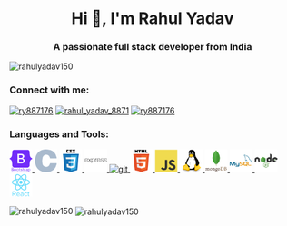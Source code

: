 <h1 align="center">Hi 👋, I'm Rahul Yadav</h1>
<h3 align="center">A passionate full stack developer from India</h3>

<p align="left"> <img src="https://komarev.com/ghpvc/?username=rahulyadav150&label=Profile%20views&color=0e75b6&style=flat" alt="rahulyadav150" /> </p>

<h3 align="left">Connect with me:</h3>
<p align="left">
<a href="https://www.hackerrank.com/ry887176" target="blank"><img align="center" src="https://cdn.jsdelivr.net/npm/simple-icons@3.0.1/icons/hackerrank.svg" alt="ry887176" height="30" width="40" /></a>
<a href="https://codeforces.com/profile/rahul_yadav_8871" target="blank"><img align="center" src="https://cdn.jsdelivr.net/npm/simple-icons@3.0.1/icons/codeforces.svg" alt="rahul_yadav_8871" height="30" width="40" /></a>
<a href="https://auth.geeksforgeeks.org/user/ry887176" target="blank"><img align="center" src="https://cdn.jsdelivr.net/npm/simple-icons@3.0.1/icons/geeksforgeeks.svg" alt="ry887176" height="30" width="40" /></a>
</p>

<h3 align="left">Languages and Tools:</h3>
<p align="left"> <a href="https://getbootstrap.com" target="_blank"> <img src="https://raw.githubusercontent.com/devicons/devicon/master/icons/bootstrap/bootstrap-plain-wordmark.svg" alt="bootstrap" width="40" height="40"/> </a> <a href="https://www.cprogramming.com/" target="_blank"> <img src="https://raw.githubusercontent.com/devicons/devicon/master/icons/c/c-original.svg" alt="c" width="40" height="40"/> </a> <a href="https://www.w3schools.com/css/" target="_blank"> <img src="https://raw.githubusercontent.com/devicons/devicon/master/icons/css3/css3-original-wordmark.svg" alt="css3" width="40" height="40"/> </a> <a href="https://expressjs.com" target="_blank"> <img src="https://raw.githubusercontent.com/devicons/devicon/master/icons/express/express-original-wordmark.svg" alt="express" width="40" height="40"/> </a> <a href="https://git-scm.com/" target="_blank"> <img src="https://www.vectorlogo.zone/logos/git-scm/git-scm-icon.svg" alt="git" width="40" height="40"/> </a> <a href="https://www.w3.org/html/" target="_blank"> <img src="https://raw.githubusercontent.com/devicons/devicon/master/icons/html5/html5-original-wordmark.svg" alt="html5" width="40" height="40"/> </a> <a href="https://developer.mozilla.org/en-US/docs/Web/JavaScript" target="_blank"> <img src="https://raw.githubusercontent.com/devicons/devicon/master/icons/javascript/javascript-original.svg" alt="javascript" width="40" height="40"/> </a> <a href="https://www.linux.org/" target="_blank"> <img src="https://raw.githubusercontent.com/devicons/devicon/master/icons/linux/linux-original.svg" alt="linux" width="40" height="40"/> </a> <a href="https://www.mongodb.com/" target="_blank"> <img src="https://raw.githubusercontent.com/devicons/devicon/master/icons/mongodb/mongodb-original-wordmark.svg" alt="mongodb" width="40" height="40"/> </a> <a href="https://www.mysql.com/" target="_blank"> <img src="https://raw.githubusercontent.com/devicons/devicon/master/icons/mysql/mysql-original-wordmark.svg" alt="mysql" width="40" height="40"/> </a> <a href="https://nodejs.org" target="_blank"> <img src="https://raw.githubusercontent.com/devicons/devicon/master/icons/nodejs/nodejs-original-wordmark.svg" alt="nodejs" width="40" height="40"/> </a> <a href="https://reactjs.org/" target="_blank"> <img src="https://raw.githubusercontent.com/devicons/devicon/master/icons/react/react-original-wordmark.svg" alt="react" width="40" height="40"/> </a> </p>

<p><img align="left" src="https://github-readme-stats.vercel.app/api/top-langs?username=rahulyadav150&show_icons=true&locale=en&layout=compact" alt="rahulyadav150" /></p>

<p>&nbsp;<img align="center" src="https://github-readme-stats.vercel.app/api?username=rahulyadav150&show_icons=true&locale=en" alt="rahulyadav150" /></p>

